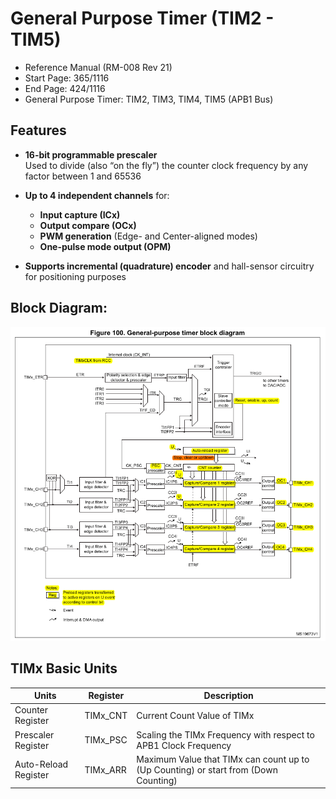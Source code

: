 # General Purpose Timer (TIM2 - TIM5)

- Reference Manual (RM-008 Rev 21) 
- Start Page: 365/1116
- End Page: 424/1116
- General Purpose Timer: TIM2, TIM3, TIM4, TIM5 (APB1 Bus)

## Features

- **16-bit programmable prescaler**  
  Used to divide (also “on the fly”) the counter clock frequency by any factor between 1 and 65536

- **Up to 4 independent channels** for:
  - **Input capture (ICx)**
  - **Output compare (OCx)**
  - **PWM generation** (Edge- and Center-aligned modes)
  - **One-pulse mode output (OPM)**

- **Supports incremental (quadrature) encoder** and hall-sensor circuitry for positioning purposes


## Block Diagram:
![General Purpose Timer Block Diagram](images/Block%20Diagram.png)


## TIMx Basic Units

| Units               | Register  | Description                                                                 |
|---------------------|-----------|-----------------------------------------------------------------------------|
| Counter Register    | TIMx_CNT  | Current Count Value of TIMx                                                 |
| Prescaler Register  | TIMx_PSC  | Scaling the TIMx Frequency with respect to APB1 Clock Frequency             |
| Auto-Reload Register| TIMx_ARR  | Maximum Value that TIMx can count up to (Up Counting) or start from (Down Counting) |
